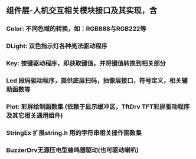 ﻿
## 组件层-人机交互相关模块接口及其实现，含
  ### Color:  不同色域的转换，如：RGB888与RGB222等
  
  ### DLight:  双色指示灯各种亮法驱动程序

  ### Key:  按键驱动程序，即获取键值，并将键值转换到相关部分
  
  ### Led  段码驱动程序，提供底层扫码，抽像层接口，符号定义，相关辅助函数等

  ### Plot: 彩屏绘制函数集  (依赖于显示缓冲区，TftDrv TFT彩屏驱动程序及其它相关通用组件)

  ### StringEx 扩展string.h 用的字符串相关操作函数集

  ### BuzzerDrv无源压电型蜂鸣器驱动(也可驱动喇叭)






